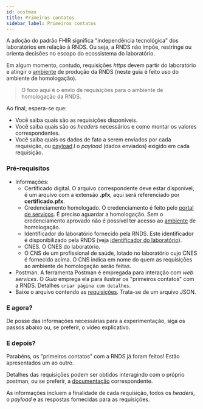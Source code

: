```yaml
---
id: postman
title: Primeiros contatos
sidebar_label: Primeiros contatos
---
```


A adoção do padrão FHIR significa "independência tecnológica" dos laboratórios em relação à RNDS. Ou seja, a RNDS não impõe, restringe ou orienta decisões
no escopo do ecossistema do laboratório.

Em algum momento, contudo, requisições _https_ devem partir do laboratório e atingir o [ambiente](./ambientes) de produção da RNDS (neste guia é feito uso do ambiente de homologação).

> O foco aqui é o envio de requisições para o ambiente de homologação da RNDS.

Ao final, espera-se que:

- Você saiba quais são as requisições disponíveis.
- Você saiba quais são os _headers_ necessários e como montar os valores correspondentes.
- Você saiba quais os dados de fato a serem enviados por cada requisição, ou [payload](<https://en.wikipedia.org/wiki/Payload_(computing)>).l o _payload_ (dados enviados) exigido em cada requisição.

### Pré-requisitos

- Informações:
  - Certificado digital. O arquivo correspondente deve estar disponível, é um arquivo com a extensão **.pfx**, aqui será referenciado por **certificado.pfx**.
  - Credenciamento homologado. O credenciamento é feito pelo [portal de serviços](https://servicos-datasus.saude.gov.br/). É preciso aguardar a homologação. Sem o credenciamento aprovado não é possível ter acesso ao [ambiente](./ambientes) de homologação.
  - Identificador do laboratório fornecido pela RNDS. Este identificador é disponibilizado pela RNDS (veja [identificador do laboratório](./identificador)).
  - CNES. O CNES do laboratório.
  - O CNS de um profissional de saúde, lotado no laboratório cujo CNES é fornecido acima. O CNS indica em nome do quem as requisições ao ambiente de homologação serão feitas.
- Postman. A ferramenta Postman é empregada para interação com _web services_. O _Guia_ emprega ela para ilustrar os "primeiros contatos" com a RNDS. Detalhes `criar página com detalhes`.
- Baixe o arquivo contendo as [requisições](https://github.com/kyriosdata/rnds/blob/3e92565e6e7fefd4020e89073166d9282510f2c2/tools/postman/rnds-postman-collection.json). Trata-se de um arquivo JSON.

### E agora?

De posse das informações necessárias para a experimentação, siga os passos abaixo ou, se preferir, o vídeo explicativo.

### E depois?

Parabéns, os "primeiros contatos" com a RNDS já foram feitos! Estão apresentados um ao outro.

Detalhes das requisições podem ser obtidos interagindo com o próprio postman, ou se preferir, a [documentação](https://documenter.getpostman.com/view/215332/TVCiUn6P) correspondente.

As informações incluem a finalidade de cada requisição, todos os _headers_, o _payload_ e as respostas fornecidas para as requisições.
